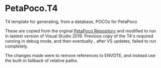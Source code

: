 # PetaPoco.T4
T4 template for generating, from a database, POCOs for PetaPoco 

These are copied from the orginal [PetaPoco Repository](https://github.com/CollaboratingPlatypus/PetaPoco/tree/development/T4Templates) and modified to run in lastest version of Visual Studio 2019.  Previous copy of the T4's required running in debug mode, and then eventually , after VS updates, failed to run completely.  

The changes made were to remove references to ENVDTE, and instead use the built-in fallback of relative paths.

